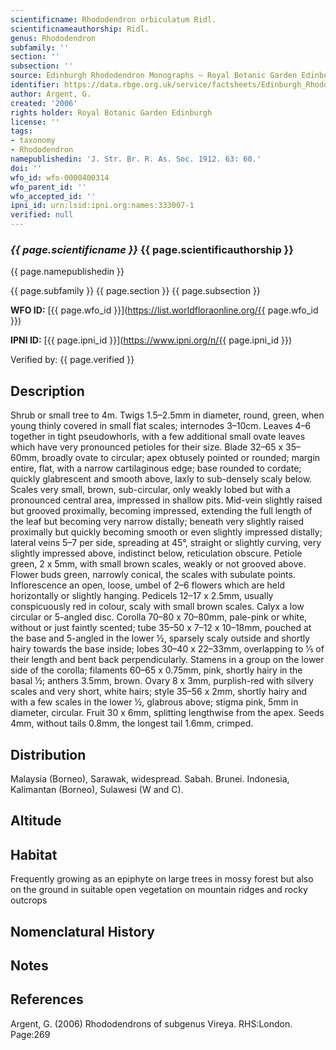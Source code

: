 ```yaml
---
scientificname: Rhododendron orbiculatum Ridl.
scientificnameauthorship: Ridl.
genus: Rhododendron
subfamily: ''
section: ''
subsection: ''
source: Edinburgh Rhododendron Monographs – Royal Botanic Garden Edinburgh
identifier: https://data.rbge.org.uk/service/factsheets/Edinburgh_Rhododendron_Monographs.xhtml
author: Argent, G.
created: '2006'
rights holder: Royal Botanic Garden Edinburgh
license: ''
tags:
- taxonomy
- Rhododendron
namepublishedin: 'J. Str. Br. R. As. Soc. 1912. 63: 60.'
doi: ''
wfo_id: wfo-0000400314
wfo_parent_id: ''
wfo_accepted_id: ''
ipni_id: urn:lsid:ipni.org:names:333007-1
verified: null
---
```

### _{{ page.scientificname }}_ {{ page.scientificauthorship }}
 {{ page.namepublishedin }}

{{ page.subfamily }} {{ page.section }} {{ page.subsection }}

**WFO ID:** [{{ page.wfo_id }}](https://list.worldfloraonline.org/{{ page.wfo_id }})

**IPNI ID:** [{{ page.ipni_id }}](https://www.ipni.org/n/{{ page.ipni_id }})

Verified by: {{ page.verified }}



## Description
Shrub or small tree to 4m. Twigs 1.5–2.5mm in diameter, round, green, when young thinly covered in small flat scales; internodes 3–10cm. Leaves 4–6 together in tight pseudowhorls, with a few additional small ovate leaves which have very pronounced petioles for their size. Blade 32–65 x 35–60mm, broadly ovate to circular; apex obtusely pointed or rounded; margin entire, flat, with a narrow cartilaginous edge; base rounded to cordate; quickly glabrescent and smooth above, laxly to sub-densely scaly below. Scales very small, brown, sub-circular, only weakly lobed but with a pronounced central area, impressed in shallow pits. Mid-vein slightly raised but grooved proximally, becoming impressed, extending the full length of the leaf but becoming very narrow distally; beneath very slightly raised proximally but quickly becoming smooth or even slightly impressed distally; lateral veins 5–7 per side, spreading at 45°, straight or slightly curving, very slightly impressed above, indistinct below, reticulation obscure. Petiole green, 2 x 5mm, with small brown scales, weakly or not grooved above. Flower buds green, narrowly conical, the scales with subulate points. Inflorescence an open, loose, umbel of 2–6 flowers which are held horizontally or slightly hanging. Pedicels 12–17 x 2.5mm, usually conspicuously red in colour, scaly with small brown scales. Calyx a low circular or 5-angled disc. Corolla 70–80 x 70–80mm, pale-pink or white, without or just faintly scented; tube 35–50 x 7–12 x 10–18mm, pouched at the base and 5-angled in the lower ½, sparsely scaly outside and shortly hairy towards the base inside; lobes 30–40 x 22–33mm, overlapping to 1⁄5 of their length and bent back perpendicularly. Stamens in a group on the lower side of the corolla; filaments 60–65 x 0.75mm, pink, shortly hairy in the basal ½; anthers 3.5mm, brown. Ovary 8 x 3mm, purplish-red with silvery scales and very short, white hairs; style 35–56 x 2mm, shortly hairy and with a few scales in the lower ½, glabrous above; stigma pink, 5mm in diameter, circular. Fruit 30 x 6mm, splitting lengthwise from the apex. Seeds 4mm, without tails 0.8mm, the longest tail 1.6mm, crimped.

## Distribution
Malaysia (Borneo), Sarawak, widespread. Sabah. Brunei. Indonesia, Kalimantan (Borneo), Sulawesi (W and C).

## Altitude


## Habitat
Frequently growing as an epiphyte on large trees in mossy forest but also on the ground in suitable open vegetation on mountain ridges and rocky outcrops

## Nomenclatural History

                       
## Notes


## References

Argent, G. (2006) Rhododendrons of subgenus Vireya. RHS:London. Page:269

